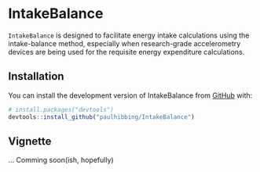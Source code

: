 
# IntakeBalance

<!-- badges: start -->
<!-- badges: end -->

`IntakeBalance` is designed to facilitate energy intake calculations using the
intake-balance method, especially when research-grade accelerometry devices are
being used for the requisite energy expenditure calculations.

## Installation

You can install the development version of IntakeBalance from
[GitHub](https://github.com/) with:

``` r
# install.packages("devtools")
devtools::install_github("paulhibbing/IntakeBalance")
```

## Vignette

... Comming soon(ish, hopefully)

